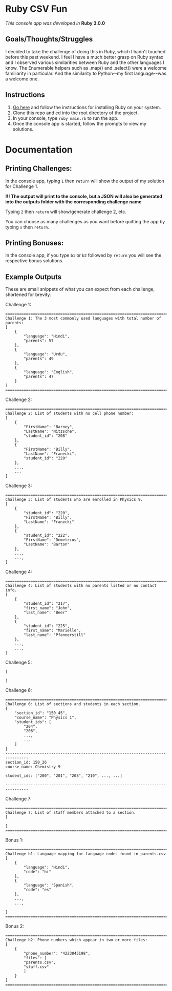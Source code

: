 # Ruby CSV Fun

*This console app was developed in* **Ruby 3.0.0**

## Goals/Thoughts/Struggles
I decided to take the challenge of doing this in Ruby, which I hadn't touched before this past weekend. I feel I have a much better grasp on Ruby syntax and I observed various similarities between Ruby and the other languages I know. The Enumerable helpers such as .map() and .select() were a welcome familiarity in particular. And the similarity to Python--my first language--was a welcome one.

## Instructions
1. [Go here](https://www.ruby-lang.org/en/documentation/installation/) and follow the instructions for installing Ruby on your system.
2. Clone this repo and cd into the root directory of the project.
3. In your console, type `ruby main.rb` to run the app.
4. Once the console app is started, follow the prompts to view my solutions.

# Documentation

## Printing Challenges:
In the console app, typing `1` then `return` will show the output of my solution for Challenge 1.

**!!! The output will print to the console, but a JSON will also be generated into the outputs folder with the corresponding challenge name**

Typing `2` then `return` will show/generate challenge 2, etc.

You can choose as many challenges as you want before quitting the app by typing `x` then `return`.

## Printing Bonuses:
In the console app, if you type `b1` or `b2` followed by `return` you will see the respective bonus solutions.

## Example Outputs
These are small snippets of what you can expect from each challenge, shortened for brevity.

Challenge 1:

    ================================================================================
    Challenge 1: The 3 most commonly used languages with total number of parents: 
    [
        {
            "language": "Hindi",
            "parents": 57
        },
        {
            "language": "Urdu",
            "parents": 49
        },
        {
            "language": "English",
            "parents": 47
        }
    ]
    ================================================================================

Challenge 2: 

    ================================================================================
    Challenge 2: List of students with no cell phone number:
    [
        {
            "FirstName": "Barney",
            "LastName": "Nitzsche",
            "student_id": "208"
        },
        {
            "FirstName": "Billy",
            "LastName": "Franecki",
            "student_id": "220"
        },
        ...,
        ...
    ]

Challenge 3: 

    ================================================================================
    Challenge 3: List of students who are enrolled in Physics 9.
    [
        {
            "student_id": "220",
            "FirstName": "Billy",
            "LastName": "Franecki"
        },
        {
            "student_id": "222",
            "FirstName": "Demetrius",
            "LastName": "Barton"
        },
        ...,
        ...,
    ]

Challenge 4:

    ================================================================================
    Challenge 4: List of students with no parents listed or no contact info.
    [
        {
            "student_id": "217",
            "first_name": "John",
            "last_name": "Beer"
        },
        {
            "student_id": "225",
            "first_name": "Marielle",
            "last_name": "Pfannerstill"
        },
        ...,
        ...,
    ]

Challenge 5:

    [

    ]

Challenge 6: 

    ================================================================================
    Challenge 6: List of sections and students in each section.
    {
        "section_id": "150_45",
        "course_name": "Physics 1",
        "student_ids": [ 
            "204", 
            "206", 
            ..., 
            ...
        ]
    }
    --------------------------------------------------------------------------------
    section_id: 150_26
    course_name: Chemistry 9

    student_ids: ["200", "201", "208", "210", ..., ...]

    --------------------------------------------------------------------------------

Challenge 7:

    ================================================================================
    Challenge 7: List of staff members attached to a section.
    [

    ]
    ================================================================================

Bonus 1:

    ================================================================================
    Challenge b1: Language mapping for language codes found in parents.csv
    [
        {
            "language": "Hindi",
            "code": "hi"
        },
        {
            "language": "Spanish",
            "code": "es"
        },
        ...,
        ...,

    ]
    ================================================================================

Bonus 2: 

    ================================================================================
    Challenge b2: Phone numbers which appear in two or more files:
    [
        {
            "phone_number": "4223045198",
            "files": [
            "parents.csv",
            "staff.csv"
            ]
        }
    ]
    ================================================================================
